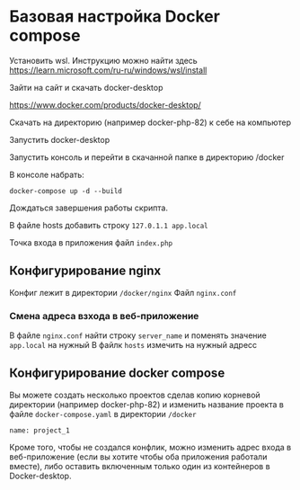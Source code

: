 # Базовая настройка Docker compose

Установить wsl. Инструкцию можно найти здесь https://learn.microsoft.com/ru-ru/windows/wsl/install

Зайти на сайт и скачать docker-desktop 

https://www.docker.com/products/docker-desktop/

Скачать на директорию (например docker-php-82) к себе на компьютер

Запустить docker-desktop

Запустить консоль и перейти в скачанной папке в директорию /docker

В консоле набрать:

```docker-compose up -d --build```

Дождаться завершения работы скрипта.

В файле hosts добавить строку
```127.0.1.1 app.local```

Точка входа в приложения файл ```index.php```

## Конфигурирование nginx

Конфиг лежит в директории ```/docker/nginx```
Файл ```nginx.conf```

### Смена адреса взхода в веб-приложение
В файле ```nginx.conf``` найти строку ```server_name``` и поменять значение ```app.local``` на нужный
В файлк ```hosts``` измечить на нужный адресс


## Конфигурирование docker compose

Вы можете создать несколько проектов сделав копию корневой директории (например docker-php-82)
и изменить название проекта в файле ```docker-compose.yaml``` в директории ```/docker```

```name: project_1```

Кроме того, чтобы не создался конфлик, можно изменить адрес входа в веб-приложение (если вы хотите чтобы оба приложения работали вместе), либо оставить включенным только один из контейнеров в Docker-desktop.







